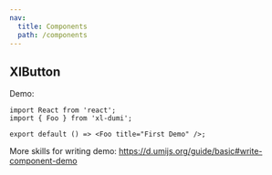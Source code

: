```yaml
---
nav:
  title: Components
  path: /components
---
```


## XlButton

Demo:

```tsx
import React from 'react';
import { Foo } from 'xl-dumi';

export default () => <Foo title="First Demo" />;
```

More skills for writing demo: https://d.umijs.org/guide/basic#write-component-demo
